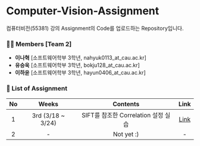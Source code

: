 # Computer-Vision-Assignment

컴퓨터비전(55381) 강의 Assignment의 Code를 업로드하는 Repository입니다.

### 🧑‍💻 Members [Team 2]
- **이나혁** [소프트웨어학부 3학년, nahyuk0113_at_cau.ac.kr]
- **유승욱** [소프트웨어학부 3학년, bokju128_at_cau.ac.kr]
- **이하윤** [소프트웨어학부 3학년, hayun0406_at_cau.ac.kr] 

### 📝 List of Assignment
| **No** | **Weeks** | **Contents** | **Link** |
|:--------:|:--------:|:--------:|:--------:|
| 1 | 3rd (3/18 ~ 3/24) | SIFT를 참조한 Correlation 설정 실습 | [Link](https://github.com/NahyukLEE/Computer-Vision-Assignment/tree/main/3%E1%84%8C%E1%85%AE%E1%84%8E%E1%85%A1%20Assignment) |
| 2 | - | Not yet :) | - |
